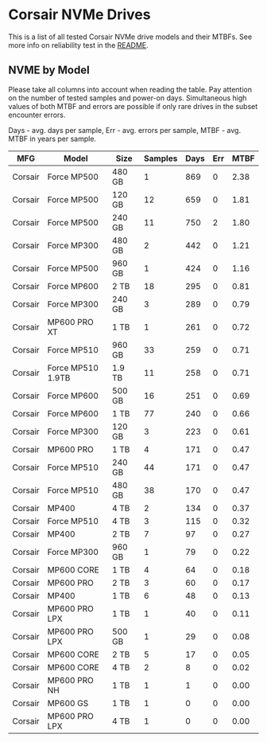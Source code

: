 Corsair NVMe Drives
===================

This is a list of all tested Corsair NVMe drive models and their MTBFs. See more
info on reliability test in the [README](https://github.com/linuxhw/SMART).

NVME by Model
------------

Please take all columns into account when reading the table. Pay attention on the
number of tested samples and power-on days. Simultaneous high values of both MTBF
and errors are possible if only rare drives in the subset encounter errors.

Days - avg. days per sample,
Err  - avg. errors per sample,
MTBF - avg. MTBF in years per sample.

| MFG       | Model              | Size   | Samples | Days  | Err   | MTBF |
|-----------|--------------------|--------|---------|-------|-------|------|
| Corsair   | Force MP500        | 480 GB | 1       | 869   | 0     | 2.38   |
| Corsair   | Force MP500        | 120 GB | 12      | 659   | 0     | 1.81   |
| Corsair   | Force MP500        | 240 GB | 11      | 750   | 2     | 1.80   |
| Corsair   | Force MP300        | 480 GB | 2       | 442   | 0     | 1.21   |
| Corsair   | Force MP500        | 960 GB | 1       | 424   | 0     | 1.16   |
| Corsair   | Force MP600        | 2 TB   | 18      | 295   | 0     | 0.81   |
| Corsair   | Force MP300        | 240 GB | 3       | 289   | 0     | 0.79   |
| Corsair   | MP600 PRO XT       | 1 TB   | 1       | 261   | 0     | 0.72   |
| Corsair   | Force MP510        | 960 GB | 33      | 259   | 0     | 0.71   |
| Corsair   | Force MP510 1.9TB  | 1.9 TB | 11      | 258   | 0     | 0.71   |
| Corsair   | Force MP600        | 500 GB | 16      | 251   | 0     | 0.69   |
| Corsair   | Force MP600        | 1 TB   | 77      | 240   | 0     | 0.66   |
| Corsair   | Force MP300        | 120 GB | 3       | 223   | 0     | 0.61   |
| Corsair   | MP600 PRO          | 1 TB   | 4       | 171   | 0     | 0.47   |
| Corsair   | Force MP510        | 240 GB | 44      | 171   | 0     | 0.47   |
| Corsair   | Force MP510        | 480 GB | 38      | 170   | 0     | 0.47   |
| Corsair   | MP400              | 4 TB   | 2       | 134   | 0     | 0.37   |
| Corsair   | Force MP510        | 4 TB   | 3       | 115   | 0     | 0.32   |
| Corsair   | MP400              | 2 TB   | 7       | 97    | 0     | 0.27   |
| Corsair   | Force MP300        | 960 GB | 1       | 79    | 0     | 0.22   |
| Corsair   | MP600 CORE         | 1 TB   | 4       | 64    | 0     | 0.18   |
| Corsair   | MP600 PRO          | 2 TB   | 3       | 60    | 0     | 0.17   |
| Corsair   | MP400              | 1 TB   | 6       | 48    | 0     | 0.13   |
| Corsair   | MP600 PRO LPX      | 1 TB   | 1       | 40    | 0     | 0.11   |
| Corsair   | MP600 PRO LPX      | 500 GB | 1       | 29    | 0     | 0.08   |
| Corsair   | MP600 CORE         | 2 TB   | 5       | 17    | 0     | 0.05   |
| Corsair   | MP600 CORE         | 4 TB   | 2       | 8     | 0     | 0.02   |
| Corsair   | MP600 PRO NH       | 1 TB   | 1       | 1     | 0     | 0.00   |
| Corsair   | MP600 GS           | 1 TB   | 1       | 0     | 0     | 0.00   |
| Corsair   | MP600 PRO LPX      | 4 TB   | 1       | 0     | 0     | 0.00   |
